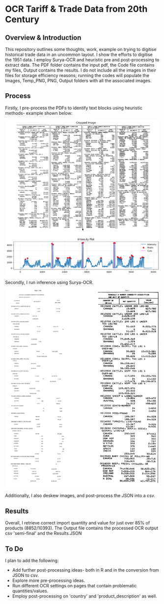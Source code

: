 # OCR Tariff \& Trade Data from 20th Century

## Overview \& Introduction

This repository outlines some thoughts, work, example on trying to digitise historical trade data in an uncommon layout. I show the efforts to digitise the 1951 data. I employ Surya-OCR and heuristic pre and post-processing to extract data. The PDF folder contains the input pdf, the Code file contains my files, Output contains the results. I do not include all the images in their files for storage efficiency reasons; running the codes will populate the Images, Temp_PNG, PNG, Output folders with all the associated images. 

## Process

Firstly, I pre-process the PDFs to identify text blocks using heuristic methods- example shown below: 

![Heuristic cropping](1951/PNG_Temp/Page_001_cropping.png)

Secondly, I run inference using Surya-OCR. 

![Output Example](1951/PNG_Temp/Page_001_inference.png)

Additionally, I also deskew images, and post-process the JSON into a csv. 

## Results

Overall, I retrieve correct import quantity and value for just over 85% of products (8852/10393). The Output file contains the processed OCR output csv 'semi-final' and the Results.JSON

## To Do

I plan to add the following:

- Add further post-processing ideas- both in R and in the conversion from JSON to csv. 
- Explore more pre-processing ideas.
- Run different OCR settings on pages that contain problematic quantities/values.
- Employ post-processing on 'country' and 'product_description' as well. 
